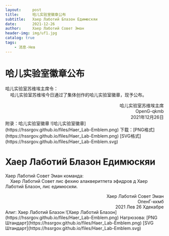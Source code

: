 ```yaml
---
layout:     post
title:      哈儿实验室徽章公布
subtitle:   Хаер Лаботий Блазон Едимюскяи
date:       2021-12-26
author:     Хаер Лаботий Совет Эман
header-img: img/uf1.jpg
catalog: true
tags:
    - 消息-Нев
---
```


# 哈儿实验室徽章公布
哈儿实验室苏维埃主席令：  
&nbsp;&nbsp;&nbsp;&nbsp;哈儿实验室苏维埃今日通过了集体创作的哈儿实验室徽章，现予公布。
<div style="text-align: right">哈儿实验室苏维埃主席<br>OpenG-qkmb<br>2021年12月26日</div>
附录：哈儿实验室徽章  
![哈儿实验室徽章](https://hssrgov.github.io/files/Haer_Lab-Emblem.png)  
下载：[PNG格式](https://hssrgov.github.io/files/Haer_Lab-Emblem.png) [SVG格式](https://hssrgov.github.io/files/Haer_Lab-Emblem.svg)

# Хаер Лаботий Блазон Едимюскяи
Хаер Лаботий Совет Эман команда:  
&nbsp;&nbsp;&nbsp;&nbsp;Хаер Лаботий Совет лис фехию алакверитпета эфидров д Хаер Лаботий Блазон, лис едимюскяи.
<div style="text-align: right">Хаер Лаботий Совет Эман<br>ОпенГ-ккмб<br>2021 Лев 26 Хдекабре</div>  
Алиг: Хаер Лаботий Блазон  
![Хаер Лаботий Блазон](https://hssrgov.github.io/files/Haer_Lab-Emblem.png)  
Нагрюзова: [PNG Штандарт](https://hssrgov.github.io/files/Haer_Lab-Emblem.png) [SVG Штандарт](https://hssrgov.github.io/files/Haer_Lab-Emblem.svg)
